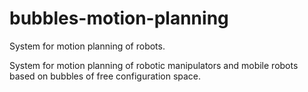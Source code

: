 bubbles-motion-planning
=======================

System for motion planning of robots.

System for motion planning of robotic manipulators and mobile robots based on bubbles of free configuration space.
